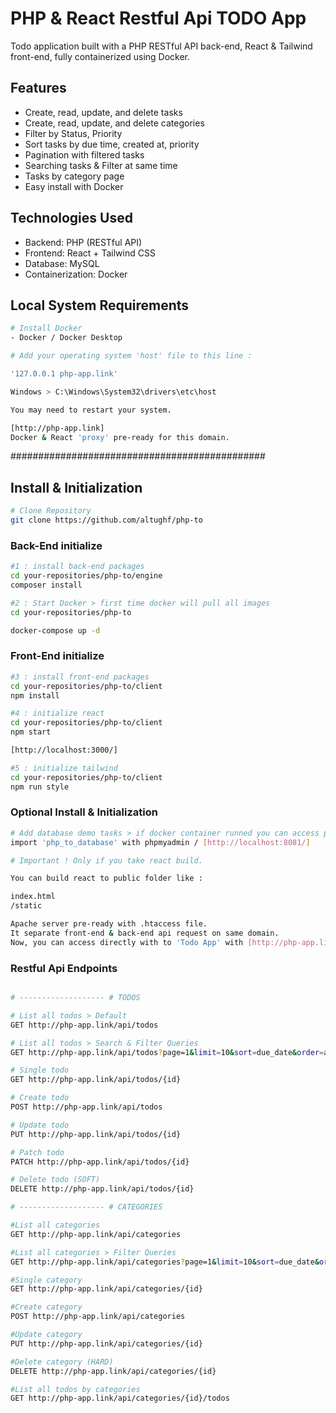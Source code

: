 # PHP & React Restful Api TODO App

Todo application built with a PHP RESTful API back-end, React & Tailwind front-end, fully containerized using Docker.

## Features

- Create, read, update, and delete tasks
- Create, read, update, and delete categories
- Filter by Status, Priority
- Sort tasks by due time, created at, priority
- Pagination with filtered tasks
- Searching tasks & Filter at same time
- Tasks by category page
- Easy install with Docker

## Technologies Used

- Backend: PHP (RESTful API)
- Frontend: React + Tailwind CSS
- Database: MySQL
- Containerization: Docker

## Local System Requirements

```bash
# Install Docker
- Docker / Docker Desktop
```

```bash
# Add your operating system 'host' file to this line :

'127.0.0.1 php-app.link'

Windows > C:\Windows\System32\drivers\etc\host

You may need to restart your system.

[http://php-app.link]
Docker & React 'proxy' pre-ready for this domain.
```

##############################################

## **Install & Initialization**

```bash
# Clone Repository
git clone https://github.com/altughf/php-to
```

### Back-End initialize

```bash
#1 : install back-end packages
cd your-repositories/php-to/engine
composer install
```

```bash
#2 : Start Docker > first time docker will pull all images
cd your-repositories/php-to

docker-compose up -d
```

### Front-End initialize

```bash
#3 : install front-end packages
cd your-repositories/php-to/client
npm install
```

```bash
#4 : initialize react
cd your-repositories/php-to/client
npm start

[http://localhost:3000/]
```

```bash
#5 : initialize tailwind
cd your-repositories/php-to/client
npm run style
```

### Optional Install & Initialization

```bash
# Add database demo tasks > if docker container runned you can access phpmyadmin
import 'php_to_database' with phpmyadmin / [http://localhost:8081/]
```

```bash
# Important ! Only if you take react build.

You can build react to public folder like :

index.html
/static

Apache server pre-ready with .htaccess file.
It separate front-end & back-end api request on same domain.
Now, you can access directly with to 'Todo App' with [http://php-app.link]
```

### Restful Api Endpoints

```bash

# ------------------- # TODOS

# List all todos > Default
GET http://php-app.link/api/todos

# List all todos > Search & Filter Queries
GET http://php-app.link/api/todos?page=1&limit=10&sort=due_date&order=asc&status=&priority=&q=test

# Single todo
GET http://php-app.link/api/todos/{id}

# Create todo
POST http://php-app.link/api/todos

# Update todo
PUT http://php-app.link/api/todos/{id}

# Patch todo
PATCH http://php-app.link/api/todos/{id}

# Delete todo (SOFT)
DELETE http://php-app.link/api/todos/{id}

# ------------------- # CATEGORIES

#List all categories
GET http://php-app.link/api/categories

#List all categories > Filter Queries
GET http://php-app.link/api/categories?page=1&limit=10&sort=due_date&order=asc&status=in_progress

#Single category
GET http://php-app.link/api/categories/{id}

#Create category
POST http://php-app.link/api/categories

#Update category
PUT http://php-app.link/api/categories/{id}

#Delete category (HARD)
DELETE http://php-app.link/api/categories/{id}

#List all todos by categories
GET http://php-app.link/api/categories/{id}/todos

```
